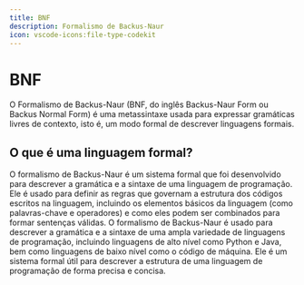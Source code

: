 ```yaml
---
title: BNF
description: Formalismo de Backus-Naur
icon: vscode-icons:file-type-codekit
---
```


# BNF

O Formalismo de Backus-Naur (BNF, do inglês Backus-Naur Form ou Backus Normal Form) é uma metassintaxe usada para expressar gramáticas livres de contexto, isto é, um modo formal de descrever linguagens formais.

## O que é uma linguagem formal?

O formalismo de Backus-Naur é um sistema formal que foi desenvolvido para descrever a gramática e a sintaxe de uma linguagem de programação. Ele é usado para definir as regras que governam a estrutura dos códigos escritos na linguagem, incluindo os elementos básicos da linguagem (como palavras-chave e operadores) e como eles podem ser combinados para formar sentenças válidas. O formalismo de Backus-Naur é usado para descrever a gramática e a sintaxe de uma ampla variedade de linguagens de programação, incluindo linguagens de alto nível como Python e Java, bem como linguagens de baixo nível como o código de máquina. Ele é um sistema formal útil para descrever a estrutura de uma linguagem de programação de forma precisa e concisa.